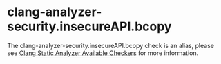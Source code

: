 clang-analyzer-security.insecureAPI.bcopy
=========================================

The clang-analyzer-security.insecureAPI.bcopy check is an alias, please
see [Clang Static Analyzer Available
Checkers](https://clang.llvm.org/docs/analyzer/checkers.html#security-insecureapi-bcopy)
for more information.
